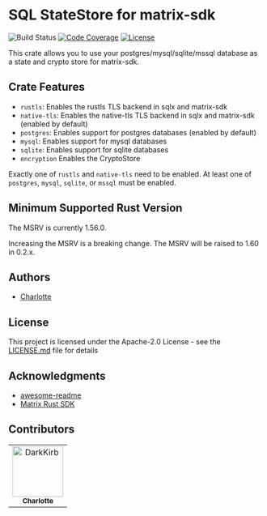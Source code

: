 # SQL StateStore for matrix-sdk

![Build Status](https://img.shields.io/github/workflow/status/DarkKirb/matrix-sdk-statestore-sql/Build%20checks)
[![Code Coverage](https://img.shields.io/coveralls/github/DarkKirb/matrix-sdk-statestore-sql)](https://coveralls.io/github/DarkKirb/matrix-sdk-statestore-sql)
[![License](https://img.shields.io/badge/License-Apache%202.0-yellowgreen.svg)](https://opensource.org/licenses/Apache-2.0)


This crate allows you to use your postgres/mysql/sqlite/mssql database as a state and crypto store for matrix-sdk.

## Crate Features

- `rustls`: Enables the rustls TLS backend in sqlx and matrix-sdk
- `native-tls`: Enables the native-tls TLS backend in sqlx and matrix-sdk (enabled by default)
- `postgres`: Enables support for postgres databases (enabled by default)
- `mysql`: Enables support for mysql databases
- `sqlite`: Enables support for sqlite databases
- `encryption` Enables the CryptoStore

Exactly one of `rustls` and `native-tls` need to be enabled. At least one of `postgres`, `mysql`, `sqlite`, or `mssql` must be enabled.
## Minimum Supported Rust Version
The MSRV is currently 1.56.0.

Increasing the MSRV is a breaking change. The MSRV will be raised to 1.60 in 0.2.x.
## Authors

- [Charlotte](https://github.com/DarkKirb)

## License

This project is licensed under the Apache-2.0 License - see the [LICENSE.md](LICENSE.md) file for details

## Acknowledgments

- [awesome-readme](https://github.com/matiassingers/awesome-readme)
- [Matrix Rust SDK](https://github.com/matrix-org/matrix-rust-sdk)

## Contributors

<!-- readme: contributors -start -->
<table>
<tr>
    <td align="center">
        <a href="https://github.com/DarkKirb">
            <img src="https://avatars.githubusercontent.com/u/23011243?v=4" width="100;" alt="DarkKirb"/>
            <br />
            <sub><b>Charlotte</b></sub>
        </a>
    </td></tr>
</table>
<!-- readme: contributors -end -->
